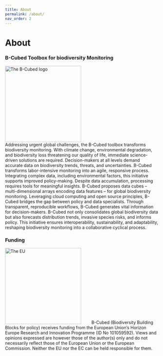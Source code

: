 ```yaml
---
title: About 
permalink: /about/
nav_order: 2
---
```


# About

### B-Cubed Toolbox for biodiversity Monitoring  
<div style="display: flex; align-items: center;">
    <img src="../images/B3_logo_full.png" alt="The B-Cubed logo" width="250;" style="margin-right:30px"> 
    </div>
Addressing urgent global challenges, the B-Cubed toolbox transforms
biodiversity monitoring. With climate change, environmental
degradation, and biodiversity loss threatening our quality of life,
immediate science-driven solutions are required. Decision-makers at all
levels demand accurate data on biodiversity trends, threats, and
uncertainties. B-Cubed transforms labor-intensive monitoring into an
agile, responsive process. Integrating complex data, including
environmental factors, this initiative supports improved policy-making.
Despite data accumulation, processing requires tools for meaningful
insights. B-Cubed proposes data cubes – multi-dimensional arrays
encoding data features – for global biodiversity monitoring. Leveraging
cloud computing and open source principles, B-Cubed bridges the gap
between policy and data specialists. Through transparent, reproducible
workflows, B-Cubed generates vital information for decision-makers.
B-Cubed not only consolidates global biodiversity data but also
forecasts distribution trends, invasive species risks, and informs
policy. This initiative ensures interoperability, sustainability, and
adaptability, reshaping biodiversity monitoring into a collaborative
cyclical process.


### Funding
<img src="../images/LogoEU.png" alt="The EU" width="250;" style="margin-right:30px">  
B-Cubed (Biodiversity Building Blocks for policy) receives funding from the European Union’s Horizon Europe Research and Innovation Programme 
(ID No 101059592). Views and opinions expressed are however those of the author(s) only and do not necessarily reflect those of the 
European Union or the European Commission. Neither the EU nor the EC can be held responsible for them.
